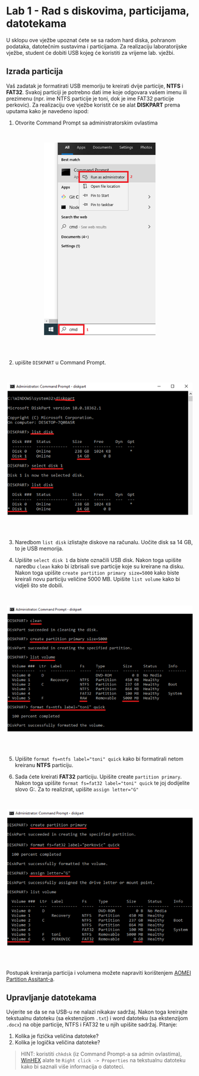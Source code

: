 # Lab 1 - Rad s diskovima, particijama, datotekama

U sklopu ove vježbe upoznat ćete se sa radom hard diska, pohranom podataka, datotečnim sustavima i particijama. Za realizaciju laboratorijske vježbe, student će dobiti USB kojeg će koristiti za vrijeme lab. vježbi.

## Izrada particija

Vaš zadatak je formatirati USB memoriju te kreirati dvije particije, **NTFS** i **FAT32**. Svakoj particiji je potrebno dati ime koje odgovara vašem imenu ili prezimenu (npr. ime NTFS particije je toni, dok je ime FAT32 particije perkovic). Za realizaciju ove vježbe koristit će se alat **DISKPART** prema uputama kako je navedeno ispod:

1) Otvorite Command Prompt sa administratorskim ovlastima

<br/>
<p align="center">
<img src="figs/cmd_admin.png" alt="Command Prompts" width="300px" height="auto"/>
<br><br>
</p>
<br/>


2) upišite `DISKPART` u Command Prompt.

<br/>
<p align="center">
<img src="figs/diskpart.png" alt="List disks" width="500px" height="auto"/>
<br><br>
</p>
<br/>


3) Naredbom `list disk` izlistajte diskove na računalu. Uočite disk sa 14 GB, to je USB memorija.

4) Upišite `select disk 1` da biste označili USB disk. Nakon toga upišite naredbu `clean` kako bi izbrisali sve particije koje su kreirane na disku. Nakon toga upišite `create partition primary size=5000` kako biste kreirali novu particiju veličine 5000 MB. Upišite `list volume` kako bi vidjeli što ste dobili.

<br/>
<p align="center">
<img src="figs/diskpart_2.png" alt="Create partition NTFS" width="500px" height="auto"/>
<br><br>
</p>
<br/>

5) Upišite `format fs=ntfs label="toni" quick` kako bi formatirali netom kreiranu **NTFS** particiju. 

6) Sada ćete kreirati **FAT32** particiju. Upišite create `partition primary`. Nakon toga upišite `format fs=fat32 label="toni" quick` te joj dodijelite slovo G:. Za to realizirat, upišite `assign letter="G"`

<br/>
<p align="center">
<img src="figs/diskpart_3.png" alt="Create partition FAT32" width="500px" height="auto"/>
<br><br>
</p>
<br/>

Postupak kreiranja particija i volumena možete napraviti korištenjem [AOMEI Partition Assitant-a](https://www.disk-partition.com/free-partition-manager.html).

## Upravljanje datotekama

Uvjerite se da se na USB-u ne nalazi nikakav sadržaj. Nakon toga kreirajte tekstualnu datoteku (sa ekstenzijom `.txt`) i word datoteku (sa ekstenzijom `.docx`) na obje particije, NTFS i FAT32 te u njih upišite sadržaj. Pitanje:

1) Kolika je fizička veličina datoteke?
2) Kolika je logička veličina datoteke?

> HINT: koristiti `chkdsk` (iz Command Prompt-a sa admin ovlastima), [WinHEX](https://www.x-ways.net/winhex/) alate te `Right click -> Properties` na tekstualnu datoteku kako bi saznali više informacija o datoteci.

